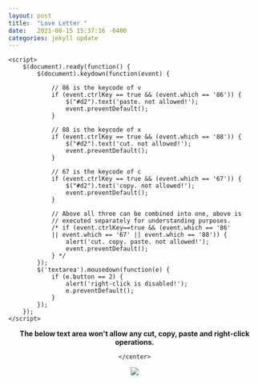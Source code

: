 ```yaml
---
layout: post
title:  "Love Letter "
date:   2021-08-15 15:37:16 -0400
categories: jekyll update
---
```

<html>

<head>
	<script src=
"https://ajax.googleapis.com/ajax/libs/jquery/3.4.1/jquery.min.js">
	</script>
	<style>
		#geek {
			padding: 65px 0;
		}
	</style>

	<script>
		$(document).ready(function() {
			$(document).keydown(function(event) {

				// 86 is the keycode of v
				if (event.ctrlKey == true && (event.which == '86')) {
					$("#d2").text('paste. not allowed!');
					event.preventDefault();
				}

				// 88 is the keycode of x
				if (event.ctrlKey == true && (event.which == '88')) {
					$("#d2").text('cut. not allowed!');
					event.preventDefault();
				}

				// 67 is the keycode of c
				if (event.ctrlKey == true && (event.which == '67')) {
					$("#d2").text('copy. not allowed!');
					event.preventDefault();
				}

				// Above all three can be combined into one, above is
				// executed separately for understanding purposes.
				/* if (event.ctrlKey==true && (event.which == '86'
				|| event.which == '67' || event.which == '88')) {
					alert('cut. copy. paste. not allowed!');
					event.preventDefault();
				} */
			});
			$('textarea').mousedown(function(e) {
				if (e.button == 2) {
					alert('right-click is disabled!');
					e.preventDefault();
				}
			});
		});
	</script>
</head>

<body>
	<center>
			<p id="d1" style="font-weight:bolder">
				The below text area won't allow any cut, copy,
				paste and right-click operations.
			</p>
			<p id="d2" style="color:red"></p>

	</center>
</body>
<p> <img src="/assets/img/Love_Letter.png"/> </p>
